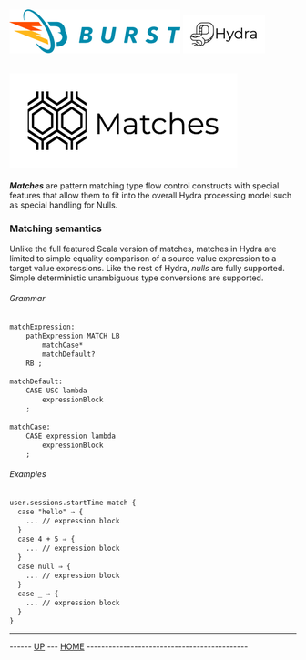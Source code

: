 ![Burst](../../../documentation/burst_h_small.png "") ![](../../doc/hydra_small.png "")
--

![](matches.png "")
--

___Matches___ are pattern matching type flow control constructs with special features that
allow them to fit into the overall Hydra processing model such as special handling for Nulls.

### Matching semantics
Unlike the full featured Scala version of matches, matches in Hydra are limited to 
simple  equality comparison of a source value expression to a target value expressions. Like
the rest of Hydra, _nulls_ are fully supported. Simple deterministic unambiguous
type conversions are supported.

###### Grammar
    matchExpression:
        pathExpression MATCH LB
            matchCase*
            matchDefault?
        RB ;
    
    matchDefault:
        CASE USC lambda
            expressionBlock
        ;
    
    matchCase:
        CASE expression lambda
            expressionBlock
        ;


###### Examples

    user.sessions.startTime match {
      case "hello" ⇒ {
        ... // expression block
      }
      case 4 + 5 ⇒ {
        ... // expression block
      }
      case null ⇒ {
        ... // expression block
      }
      case _ ⇒ {
        ... // expression block
      }
    }



---
------ [UP](../readme.md) ---  [HOME](../../readme.md) --------------------------------------------
